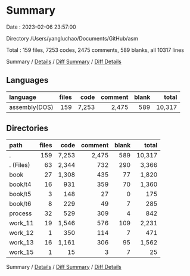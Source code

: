 # Summary

Date : 2023-02-06 23:57:00

Directory /Users/yangluchao/Documents/GitHub/asm

Total : 159 files,  7253 codes, 2475 comments, 589 blanks, all 10317 lines

Summary / [Details](details.md) / [Diff Summary](diff.md) / [Diff Details](diff-details.md)

## Languages
| language | files | code | comment | blank | total |
| :--- | ---: | ---: | ---: | ---: | ---: |
| assembly(DOS) | 159 | 7,253 | 2,475 | 589 | 10,317 |

## Directories
| path | files | code | comment | blank | total |
| :--- | ---: | ---: | ---: | ---: | ---: |
| . | 159 | 7,253 | 2,475 | 589 | 10,317 |
| . (Files) | 63 | 2,344 | 732 | 290 | 3,366 |
| book | 27 | 1,308 | 435 | 77 | 1,820 |
| book/t4 | 16 | 931 | 359 | 70 | 1,360 |
| book/t5 | 3 | 148 | 27 | 0 | 175 |
| book/t6 | 8 | 229 | 49 | 7 | 285 |
| process | 32 | 529 | 309 | 4 | 842 |
| work_11 | 19 | 1,546 | 576 | 109 | 2,231 |
| work_12 | 1 | 350 | 114 | 7 | 471 |
| work_13 | 16 | 1,161 | 306 | 95 | 1,562 |
| work_15 | 1 | 15 | 3 | 7 | 25 |

Summary / [Details](details.md) / [Diff Summary](diff.md) / [Diff Details](diff-details.md)
